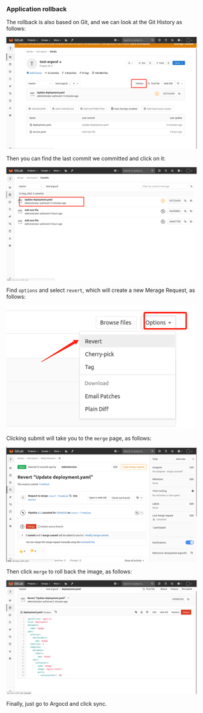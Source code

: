 ### Application rollback

The rollback is also based on Git, and we can look at the Git History as follows:

![图片描述](assets/lab-deploying-and-using-argocd-in-kubernetes-8-0.png)

Then you can find the last commit we committed and click on it:

![图片描述](assets/lab-deploying-and-using-argocd-in-kubernetes-8-1.png)

Find `options` and select `revert`, which will create a new Merage Request, as follows:

![图片描述](assets/lab-deploying-and-using-argocd-in-kubernetes-8-2.png)

Clicking submit will take you to the `merge` page, as follows:

![图片描述](assets/lab-deploying-and-using-argocd-in-kubernetes-8-3.png)

Then click `merge` to roll back the image, as follows:

![图片描述](assets/lab-deploying-and-using-argocd-in-kubernetes-8-4.png)

Finally, just go to Argocd and click sync.

